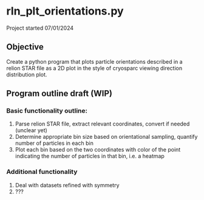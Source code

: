 # rln_plt_orientations.py #

Project started 07/01/2024

## Objective

Create a python program that plots particle orientations described in a relion STAR file as a 2D plot in the style of cryosparc viewing direction distribution plot.

## Program outline draft (WIP)

### Basic functionality outline:

1) Parse relion STAR file, extract relevant coordinates, convert if needed (unclear yet)
2) Determine appropriate bin size based on orientational sampling, quantify number of particles in each bin
3) Plot each bin based on the two coordinates with color of the point indicating the number of particles in that bin, i.e. a heatmap

### Additional functionality 

1) Deal with datasets refined with symmetry
2) ???